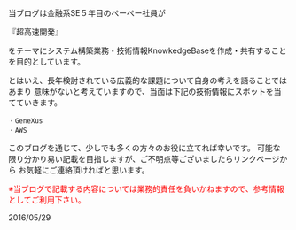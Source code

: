 



当ブログは金融系SE５年目のぺーぺー社員が

『超高速開発』

をテーマにシステム構築業務・技術情報KnowkedgeBaseを作成・共有することを目的としています。

とはいえ、長年検討されている広義的な課題について自身の考えを語ることではあまり
意味がないと考えていますので、当面は下記の技術情報にスポットを当てていきます。

    ・GeneXus
    ・AWS

このブログを通じて、少しでも多くの方々のお役に立てれば幸いです。
可能な限り分かり易い記載を目指しますが、ご不明点等ございましたらリンクページから
お気軽にご連絡頂ければと思います。

<font color = "RED">※当ブログで記載する内容については業務的責任を負いかねますので、参考情報としてご利用下さい。</font>

2016/05/29
